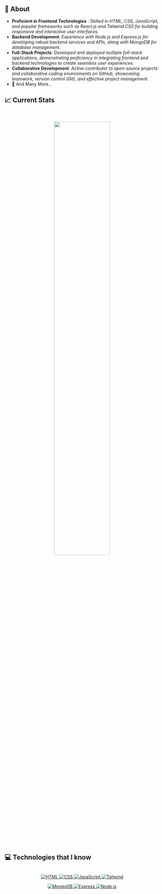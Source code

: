 


## 🧐 About

- **Proficient in Frontend Technologies** : *Skilled in HTML, CSS, JavaScript, and popular frameworks such as React.js and Tailwind CSS for building responsive and interactive user interfaces.*
- **Backend Development**: *Experience with Node.js and Express.js for developing robust backend services and APIs, along with MongoDB for database management.*
- **Full-Stack Projects**: *Developed and deployed multiple full-stack applications, demonstrating proficiency in integrating frontend and backend technologies to create seamless user experiences.*
- **Collaborative Development**: *Active contributor to open-source projects and collaborative coding environments on GitHub, showcasing teamwork, version control (Git), and effective project management.*
- 👯 And Many More...
  


## :chart_with_upwards_trend: Current Stats

<br />
<p align="center">
  <img width="60%" src="https://github-readme-streak-stats.herokuapp.com?user=Naimul9&theme=react&hide_border=true&background=0D1117&stroke=0D1117&fire=FF1CF7&sideLabels=00F0FF&currStreakNum=FF1CF7&ring=FF1CF7&currStreakLabel=FF1CF7&sideNums=00F0FF" />
</p>



## :computer: Technologies that I know

<br>
<div align="center">
    <a href="https://www.w3schools.com/html">
        <img src="https://skillicons.dev/icons?i=html" alt="HTML">
    </a>
    <a href="https://www.w3schools.com/css">
        <img src="https://skillicons.dev/icons?i=css" alt="CSS">
    </a>
    <a href="https://www.w3schools.com/js">
        <img src="https://skillicons.dev/icons?i=js" alt="JavaScript">
    </a>
    <a href="https://tailwindcss.com">
        <img src="https://skillicons.dev/icons?i=tailwind" alt="Tailwind">
    </a>
  <br/>
  <p>
    <a href="https://www.mongodb.com">
        <img src="https://skillicons.dev/icons?i=mongodb" alt="MongoDB">
    </a>
    <a href="https://expressjs.com">
        <img src="https://skillicons.dev/icons?i=express" alt="Express">
    </a>
    <a href="https://nodejs.org/en">
        <img src="https://skillicons.dev/icons?i=nodejs" alt="Node.js">
    </a>
    </p>
</div>




